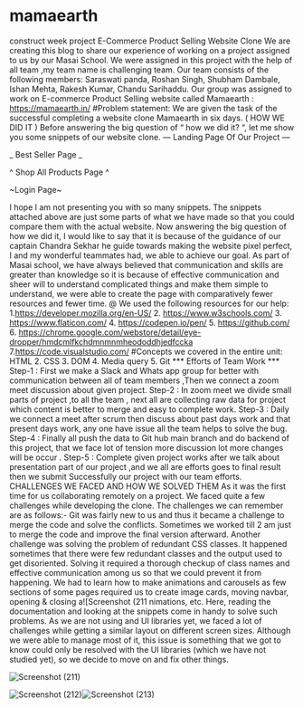 # mamaearth
construct week project
E-Commerce Product Selling Website Clone
We are creating this blog to share our experience of working on a project assigned to us by our Masai School. We were assigned in this project with the help of all team ,my team name is challenging team.
Our team consists of the following members: Saraswati panda, Roshan Singh, Shubham Dambale, Ishan Mehta, Rakesh Kumar, Chandu Sarihaddu.
Our group was assigned to work on E-commerce Product Selling website called Mamaearth : https://mamaearth.in/
#Problem statement:
We are given the task of the successful completing a website clone Mamaearth in six days.
( HOW WE DID IT )
Before answering the big question of “ how we did it? “, let me show you some snippets of our website clone.
— Landing Page Of Our Project —

_ Best Seller Page _

^ Shop All Products Page ^

~Login Page~

I hope I am not presenting you with so many snippets. The snippets attached above are just some parts of what we have made so that you could compare them with the actual website.
Now answering the big question of how we did it, I would like to say that it is because of the guidance of our captain Chandra Sekhar he guide towards making the website pixel perfect, I and my wonderful teammates had, we able to achieve our goal. As part of Masai school, we have always believed that communication and skills are greater than knowledge so it is because of effective communication and sheer will to understand complicated things and make them simple to understand, we were able to create the page with comparatively fewer resources and fewer time.
@ We used the following resources for our help:
1.https://developer.mozilla.org/en-US/
2. https://www.w3schools.com/
3. https://www.flaticon.com/
4. https://codepen.io/pen/
5. https://github.com/
6. https://chrome.google.com/webstore/detail/eye-dropper/hmdcmlfkchdmnmnmheododdhjedfccka
7.https://code.visualstudio.com/
#Concepts we covered in the entire unit:
HTML
2. CSS
3. DOM
4. Media query
5. Git
*** Efforts of Team Work ***
Step-1 : First we make a Slack and Whats app group for better with communication between all of team members ,Then we connect a zoom meet discussion about given project.
Step-2 : In zoom meet we divide small parts of project ,to all the team , next all are collecting raw data for project which content is better to merge and easy to complete work.
Step-3 : Daily we connect a meet after scrum then discuss about past days work and that present days work, any one have issue all the team helps to solve the bug.
Step-4 : Finally all push the data to Git hub main branch and do backend of this project, that we face lot of tension more discussion lot more changes will be occur .
Step-5 : Complete given project works after we talk about presentation part of our project ,and we all are efforts goes to final result then we submit Successfully our project with our team efforts.
CHALLENGES WE FACED AND HOW WE SOLVED THEM
As it was the first time for us collaborating remotely on a project. We faced quite a few challenges while developing the clone. The challenges we can remember are as follows:-
Git was fairly new to us and thus it became a challenge to merge the code and solve the conflicts. Sometimes we worked till 2 am just to merge the code and improve the final version afterward.
Another challenge was solving the problem of redundant CSS classes. It happened sometimes that there were few redundant classes and the output used to get disoriented. Solving it required a thorough checkup of class names and effective communication among us so that we could prevent it from happening.
We had to learn how to make animations and carousels as few sections of some pages required us to create image cards, moving navbar, opening & closing a![Screenshot (211 
nimations, etc. Here, reading the documentation and looking at the snippets come in handy to solve such problems.
As we are not using and UI libraries yet, we faced a lot of challenges while getting a similar layout on different screen sizes. Although we were able to manage most of it, this issue is something that we got to know could only be resolved with the UI libraries (which we have not studied yet), so we decide to move on and fix other things.

![Screenshot (211)](https://user-images.githubusercontent.com/99637667/155870979-9f47d1fa-31c2-47d3-8d0c-a4df81ad954a.png)


![Screenshot (212)](https://user-images.githubusercontent.com/99637667/155870991-194c0824-796e-4349-a2e4-99aa92edee9f.png)![Screenshot (213)](https://user-images.githubusercontent.com/99637667/155870994-ae51b803-1454-44aa-a008-cf933a493720.png)

